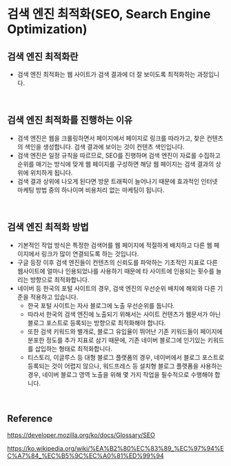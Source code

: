# 검색 엔진 최적화(SEO, Search Engine Optimization)

## 검색 엔진 최적화란

-   검색 엔진 최적화는 웹 사이트가 검색 결과에 더 잘 보이도록 최적화하는 과정입니다.

<br>

## 검색 엔진 최적화를 진행하는 이유

-   검색 엔진은 웹을 크롤링하면서 페이지에서 페이지로 링크를 따라가고, 찾은 컨텐츠의 색인을 생성합니다. 검색 결과에 보이는 것이 컨텐츠 색인입니다.
-   검색 엔진은 일정 규칙을 따르므로, SEO를 진행하며 검색 엔진이 자료를 수집하고 순위를 매기는 방식에 맞게 웹 페이지를 구성하면 해당 웹 페이지는 검색 결과의 상위에 위치하게 됩니다.
-   검색 결과 상위에 나오게 된다면 방문 트래픽이 늘어나기 때문에 효과적인 인터넷 마케팅 방법 중의 하나이며 비용처리 없는 마케팅이 됩니다.

<br>

## 검색 엔진 최적화 방법

-   기본적인 작업 방식은 특정한 검색어를 웹 페이지에 적절하게 배치하고 다른 웹 페이지에서 링크가 많이 연결되도록 하는 것입니다.
-   구글 등장 이후 검색 엔진들이 컨텐츠의 신뢰도를 파악하는 기초적인 지표로 다른 웹사이트에 얼마나 인용되었나를 사용하기 때문에 타 사이트에 인용되는 횟수를 늘리는 방향으로 최적화합니다.
-   네이버 등 한국의 포털 사이트의 경우, 검색 엔진의 우선순위 배치에 해외와 다른 기준을 적용하고 있습니다.
    -   한국 포털 사이트는 자사 블로그에 노출 우선순위를 둡니다.
    -   따라서 한국의 검색 엔진에 노출되기 위해서는 사이트 컨텐츠가 웹문서가 아닌 블로그 포스트로 등록되는 방향으로 최적화해야 합니다.
    -   또한 검색 키워드와 별개로, 블로그 유입율이 뛰어난 기존 키워드들이 페이지에 분포한 정도를 추가 지표로 삼기 때문에, 기존 네이버 블로그에 인기있는 키워드를 삽입하는 형태로 최적화합니다.
    -   티스토리, 이글루스 등 대형 블로그 플랫폼의 경우, 네이버에서 블로그 포스트로 등록되는 것이 어렵지 않으나, 워드프레스 등 설치형 블로그 플랫폼을 사용하는 경우, 네이버 블로그 영역 노출을 위해 몇 가지 작업을 필수적으로 수행해야 합니다.

<br>

## Reference

https://developer.mozilla.org/ko/docs/Glossary/SEO

https://ko.wikipedia.org/wiki/%EA%B2%80%EC%83%89_%EC%97%94%EC%A7%84_%EC%B5%9C%EC%A0%81%ED%99%94
